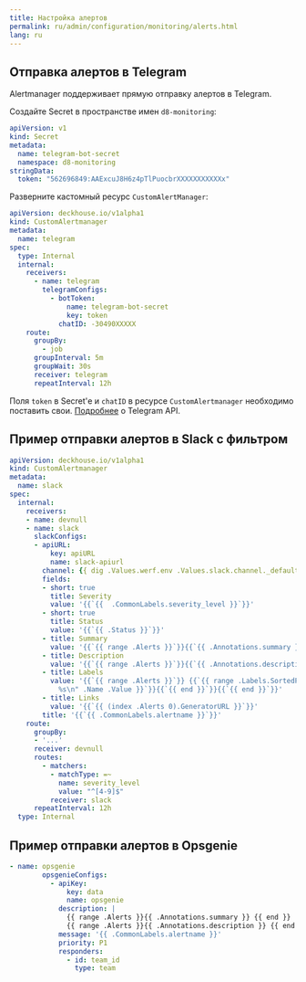 ```yaml
---
title: Настройка алертов
permalink: ru/admin/configuration/monitoring/alerts.html
lang: ru
---
```


## Отправка алертов в Telegram

Alertmanager поддерживает прямую отправку алертов в Telegram.

Создайте Secret в пространстве имен `d8-monitoring`:

```yaml
apiVersion: v1
kind: Secret
metadata:
  name: telegram-bot-secret
  namespace: d8-monitoring
stringData:
  token: "562696849:AAExcuJ8H6z4pTlPuocbrXXXXXXXXXXXx"
```

Разверните кастомный ресурс `CustomAlertManager`:

```yaml
apiVersion: deckhouse.io/v1alpha1
kind: CustomAlertmanager
metadata:
  name: telegram
spec:
  type: Internal
  internal:
    receivers:
      - name: telegram
        telegramConfigs:
          - botToken:
              name: telegram-bot-secret
              key: token
            chatID: -30490XXXXX
    route:
      groupBy:
        - job
      groupInterval: 5m
      groupWait: 30s
      receiver: telegram
      repeatInterval: 12h
```

Поля `token` в Secret'е и `chatID` в ресурсе `CustomAlertmanager` необходимо поставить свои. [Подробнее](https://core.telegram.org/bots) о Telegram API.

## Пример отправки алертов в Slack с фильтром

```yaml
apiVersion: deckhouse.io/v1alpha1
kind: CustomAlertmanager
metadata:
  name: slack
spec:
  internal:
    receivers:
    - name: devnull
    - name: slack
      slackConfigs:
      - apiURL:
          key: apiURL
          name: slack-apiurl
        channel: {{ dig .Values.werf.env .Values.slack.channel._default .Values.slack.channel }} 
        fields:
        - short: true
          title: Severity
          value: '{{`{{  .CommonLabels.severity_level }}`}}'
        - short: true
          title: Status
          value: '{{`{{ .Status }}`}}'
        - title: Summary
          value: '{{`{{ range .Alerts }}`}}{{`{{ .Annotations.summary }}`}} {{`{{ end }}`}}'
        - title: Description
          value: '{{`{{ range .Alerts }}`}}{{`{{ .Annotations.description }}`}} {{`{{ end }}`}}'
        - title: Labels
          value: '{{`{{ range .Alerts }}`}} {{`{{ range .Labels.SortedPairs }}`}}{{`{{ printf "%s:
            %s\n" .Name .Value }}`}}{{`{{ end }}`}}{{`{{ end }}`}}'
        - title: Links
          value: '{{`{{ (index .Alerts 0).GeneratorURL }}`}}'
        title: '{{`{{ .CommonLabels.alertname }}`}}'
    route:
      groupBy:
      - '...'  
      receiver: devnull
      routes:
        - matchers:
          - matchType: =~
            name: severity_level
            value: "^[4-9]$"
          receiver: slack
      repeatInterval: 12h
  type: Internal
```

## Пример отправки алертов в Opsgenie

```yaml
- name: opsgenie
        opsgenieConfigs:
          - apiKey:
              key: data
              name: opsgenie
            description: |
              {{ range .Alerts }}{{ .Annotations.summary }} {{ end }}
              {{ range .Alerts }}{{ .Annotations.description }} {{ end }}
            message: '{{ .CommonLabels.alertname }}'
            priority: P1
            responders:
              - id: team_id
                type: team
```
